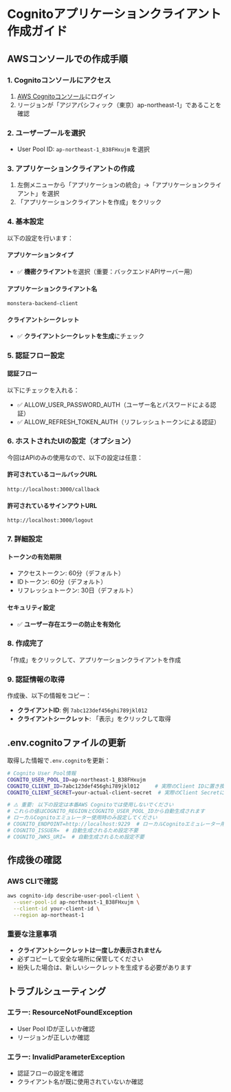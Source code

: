 # Cognitoアプリケーションクライアント作成ガイド

## AWSコンソールでの作成手順

### 1. Cognitoコンソールにアクセス
1. [AWS Cognitoコンソール](https://console.aws.amazon.com/cognito/)にログイン
2. リージョンが「アジアパシフィック（東京）ap-northeast-1」であることを確認

### 2. ユーザープールを選択
- User Pool ID: `ap-northeast-1_B38FHxujm` を選択

### 3. アプリケーションクライアントの作成
1. 左側メニューから「アプリケーションの統合」→「アプリケーションクライアント」を選択
2. 「アプリケーションクライアントを作成」をクリック

### 4. 基本設定
以下の設定を行います：

#### アプリケーションタイプ
- ✅ **機密クライアント**を選択（重要：バックエンドAPIサーバー用）

#### アプリケーションクライアント名
```
monstera-backend-client
```

#### クライアントシークレット
- ✅ **クライアントシークレットを生成**にチェック

### 5. 認証フロー設定
#### 認証フロー
以下にチェックを入れる：
- ✅ ALLOW_USER_PASSWORD_AUTH（ユーザー名とパスワードによる認証）
- ✅ ALLOW_REFRESH_TOKEN_AUTH（リフレッシュトークンによる認証）

### 6. ホストされたUIの設定（オプション）
今回はAPIのみの使用なので、以下の設定は任意：

#### 許可されているコールバックURL
```
http://localhost:3000/callback
```

#### 許可されているサインアウトURL
```
http://localhost:3000/logout
```

### 7. 詳細設定
#### トークンの有効期限
- アクセストークン: 60分（デフォルト）
- IDトークン: 60分（デフォルト）
- リフレッシュトークン: 30日（デフォルト）

#### セキュリティ設定
- ✅ **ユーザー存在エラーの防止を有効化**

### 8. 作成完了
「作成」をクリックして、アプリケーションクライアントを作成

### 9. 認証情報の取得
作成後、以下の情報をコピー：
- **クライアントID**: 例 `7abc123def456ghi789jkl012`
- **クライアントシークレット**: 「表示」をクリックして取得

## .env.cognitoファイルの更新

取得した情報で`.env.cognito`を更新：

```bash
# Cognito User Pool情報
COGNITO_USER_POOL_ID=ap-northeast-1_B38FHxujm
COGNITO_CLIENT_ID=7abc123def456ghi789jkl012     # 実際のClient IDに置き換え
COGNITO_CLIENT_SECRET=your-actual-client-secret  # 実際のClient Secretに置き換え

# ⚠️ 重要: 以下の設定は本番AWS Cognitoでは使用しないでください
# これらの値はCOGNITO_REGIONとCOGNITO_USER_POOL_IDから自動生成されます
# ローカルCognitoエミュレーター使用時のみ設定してください
# COGNITO_ENDPOINT=http://localhost:9229  # ローカルCognitoエミュレーター用のみ
# COGNITO_ISSUER=  # 自動生成されるため設定不要
# COGNITO_JWKS_URI=  # 自動生成されるため設定不要
```

## 作成後の確認

### AWS CLIで確認
```bash
aws cognito-idp describe-user-pool-client \
  --user-pool-id ap-northeast-1_B38FHxujm \
  --client-id your-client-id \
  --region ap-northeast-1
```

### 重要な注意事項
- **クライアントシークレットは一度しか表示されません**
- 必ずコピーして安全な場所に保管してください
- 紛失した場合は、新しいシークレットを生成する必要があります

## トラブルシューティング

### エラー: ResourceNotFoundException
- User Pool IDが正しいか確認
- リージョンが正しいか確認

### エラー: InvalidParameterException
- 認証フローの設定を確認
- クライアント名が既に使用されていないか確認